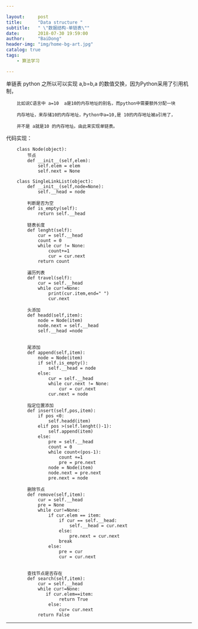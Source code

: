 ```yaml
---

layout:     post
title:      "Data structure "
subtitle:   " \"数据结构-单链表\""
date:       2018-07-30 19:59:00
author:     "BaiDong"
header-img: "img/home-bg-art.jpg"
catalog: true
tags:
    - 算法学习

---
```


单链表
		python 之所以可以实现  a,b=b,a  的数值交换，因为Python采用了引用机制，
		
		比如说C语言中 a=10  a是10的内存地址的别名，而python中需要额外分配一块
		
		内存地址，来存储10的内存地址，Python中a=10,是 10的内存地址被a引用了，
		
		并不是 a就是10 的内存地址。由此来实现单链表。
	
代码实现：

		class Node(object):
			节点
			def __init__(self,elem):
				self.elem = elem
				self.next = None
				
		class SingleLinkList(object):
			def __init__(self,node=None):
				self.__head = node
				
			判断是否为空
			def is_empty(self):
				return self.__head
				
			链表长度
			def lenght(self):
				cur = self.__head
				count = 0
				while cur != None:
					count+=1
					cur = cur.next
				return count
				
			遍历列表
			def travel(self):
				cur = self.__head
				while cur!=None:
					print(cur.item,end=" ")
					cur.next
				
			头添加
			def headd(self,item):
				node = Node(item)
				node.next = self.__head
				self.__head =node 
				
				
			尾添加
			def append(self,item):
				node = Node(item)
				if self.is_empty():
					self.__head = node
				else:
					cur = self.__head
					while cur.next != None:
						cur = cur.next
					cur.next = node
				
			指定位置添加
			def insert(self,pos,item):
				if pos <0:
					self.headd(item)
				elif pos >(self.lenght()-1):
					self.append(item)
				else:
					pre = self.__head
					count = 0
					while count<(pos-1):
						count +=1
						pre = pre.next
					node = Node(item)
					node.next = pre.next
					pre.next = node
				
			删除节点
			def remove(self,item):
				cur = self.__head
				pre = None
				while cur!=None:
					if cur.elem == item:
						if cur == self.__head:
							self.__head = cur.next
						else:
							pre.next = cur.next
						break
					else:
						pre = cur 
						cur = cur.next
						
				
			查找节点是否存在
			def search(self,item):
				cur = self.__head
				while cur!=None: 
				   if cur.elem==item:
						return True
					else:
						cur= cur.next
				return False
			
			
			
	
---


